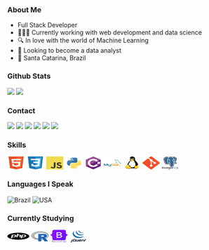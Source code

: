 <h3>About Me</h3>
  <ul>
    <li> Full Stack Developer
    <li>👨🏻‍💻 Currently working with web development and data science</li>
    <li>🔍 In love with the world of Machine Learning</li>
    <li>🤯 Looking to become a data analyst</li>
    <li>📍 Santa Catarina, Brazil</li>
  </ul>

  <h3>Github Stats</h3>
  <div>
    <img height="160em" src="https://github-readme-stats.vercel.app/api?username=jaozzy&show_icons-true&theme=dracula&include_all_comits-true&count_private-true"/>
    <img height="160em" src="https://github-readme-stats.vercel.app/api/top-langs/?username=jaozzy&layout=compact&langs_count=16&theme=dracula"/>
  </div>

  <h3>Contact</h3>
  <div>
    <a href="https://instagram.com/jao.zzy?igshid=ZDdkNTZiNTM=" target="_blank"><img src="https://img.shields.io/badge/-Instagram-%23E4405F?style=for-the-badge&logo=instagram&logoColor=white" target="_blank"></a> 
    <a href="mailto:servicecontact.joao@gmail.com"><img src="https://img.shields.io/badge/-Gmail-%23333?style=for-the-badge&logo=gmail&logoColor=white" target="_blank"></a>
    <a href="https://www.linkedin.com/in/joaopd-c-644a2a251" target="_blank"><img src="https://img.shields.io/badge/-LinkedIn-%230077B5?style=for-the-badge&logo=linkedin&logoColor=white" target="_blank"></a> 
    <a href="https://wa.me/5547999783190" target="_blank"><img src="https://img.shields.io/badge/WhatsApp-25D366?style=for-the-badge&logo=whatsapp&logoColor=white" target="_blank"></a>
    <a href="https://twitter.com/jaodotpy?t=ZcFb3DKkGdGgrEsj1XzYIw&s=09" target="_blank"><img src="https://img.shields.io/badge/Twitter-1DA1F2?style=for-the-badge&logo=twitter&logoColor=white" target="_blank"></a>
    <a href="https://t.me/+5547999783190" target="_blank"><img src="https://img.shields.io/badge/Telegram-2CA5E0?style=for-the-badge&logo=telegram&logoColor=white" target="_blank"></a>
  </div>

  <h3>Skills</h3>
  <div>
    <div style="display: inline_block">
      <img align="center" alt="Jao-HTML" height="30" width="40" src="https://raw.githubusercontent.com/devicons/devicon/master/icons/html5/html5-original.svg">
      <img align="center" alt="Jao-CSS" height="30" width="40" src="https://raw.githubusercontent.com/devicons/devicon/master/icons/css3/css3-original.svg">
      <img align="center" alt="Jao-Js" height="30" width="40" src="https://raw.githubusercontent.com/devicons/devicon/master/icons/javascript/javascript-original.svg">
      <img align="center" alt="Jao-Python" height="30" width="40" src="https://raw.githubusercontent.com/devicons/devicon/master/icons/python/python-original.svg">
      <img align="center" alt="Jao-C#" height="30" width="40" src="https://raw.githubusercontent.com/devicons/devicon/master/icons/csharp/csharp-original.svg">
      <img align="center" alt="Jao-MySQL" height="30" width="40" src="https://github.com/devicons/devicon/blob/master/icons/mysql/mysql-original-wordmark.svg">
      <img align="center" alt="Jao-Linux" height="30" width="40" src="https://github.com/devicons/devicon/blob/master/icons/linux/linux-original.svg">
      <img align="center" alt="Jao-Git" height="30" width="40" src="https://github.com/devicons/devicon/blob/master/icons/git/git-original.svg">
      <img align="center" alt="Jao-Post" height="30" width="40" src="https://github.com/devicons/devicon/blob/master/icons/postgresql/postgresql-original-wordmark.svg">
    </div>
  </div>

  <h3>Languages I Speak</h3>
  <div>
    <img align="center" alt="Brazil" height="30" width="40" src="https://upload.wikimedia.org/wikipedia/commons/thumb/0/05/Flag_of_Brazil.svg/1200px-Flag_of_Brazil.svg.png">
    <img align="center" alt="USA" height="30" width="40" src="https://upload.wikimedia.org/wikipedia/en/thumb/a/a4/Flag_of_the_United_States.svg/2560px-Flag_of_the_United_States.svg.png">
  </div>

<h3>Currently Studying</h3>
  <div>
    <div style="display: inline_block">
      <img align="center" alt="Jao-PHP" height="30" width="50" src="https://github.com/devicons/devicon/blob/master/icons/php/php-plain.svg">
      <img align="center" alt="Jao-R" height="30" width="40" src="https://github.com/devicons/devicon/blob/master/icons/r/r-original.svg">
      <img align="center" alt="Jao-Bootstrap" height="30" width="40" src="https://github.com/devicons/devicon/blob/master/icons/bootstrap/bootstrap-original-wordmark.svg">
      <img align="center" alt="Jao-JQuery" height="30" width="40" src="https://github.com/devicons/devicon/blob/master/icons/jquery/jquery-original-wordmark.svg">
    </div>
  </div>
